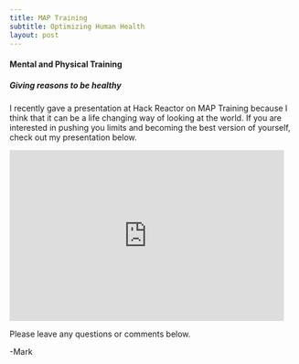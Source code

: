 ```yaml
---
title: MAP Training
subtitle: Optimizing Human Health
layout: post
---
```

#### Mental and Physical Training
##### Giving reasons to be healthy

I recently gave a presentation at Hack Reactor on MAP Training
because I think that it can be a life changing way of looking at the world.
If you are interested in pushing you limits and becoming the best version of yourself,
check out my presentation below.

<iframe src="https://docs.google.com/presentation/d/1fHto1deWmwljLI7tu2Bmrn5l3k6TVC4K6NCvmVQ1XwY/embed?start=false&loop=false&delayms=5000" frameborder="0" width="480" height="299" allowfullscreen="true" mozallowfullscreen="true" webkitallowfullscreen="true"> </iframe>

Please leave any questions or comments below.

-Mark
